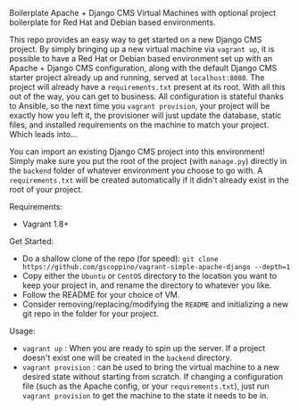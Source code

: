Boilerplate Apache + Django CMS Virtual Machines with optional project
boilerplate for Red Hat and Debian based environments.

This repo provides an easy way to get started on a new Django CMS project. By
simply bringing up a new virtual machine via `vagrant up`, it is possible
to have a Red Hat or Debian based environment set up with an Apache + Django CMS
configuration, along with the default Django CMS starter project already up and
running, served at `localhost:8080`. The project will already have a
`requirements.txt` present at its root. With all this out of the way, you can
get to business. All configuration is stateful thanks to Ansible, so the next
time you `vagrant provision`, your project will be exactly how you left it, the
provisioner will just update the database, static files, and installed
requirements on the machine to match your project. Which leads into...

You can import an existing Django CMS project into this environment! Simply make
sure you put the root of the project (with `manage.py`) directly in the
`backend` folder of whatever environment you choose to go with. A
`requirements.txt` will be created automatically if it didn't already exist in
the root of your project.

Requirements:

* Vagrant 1.8+

Get Started:

* Do a shallow clone of the repo (for speed):
`git clone https://github.com/gscoppino/vagrant-simple-apache-django --depth=1`
* Copy either the `Ubuntu` or `CentOS` directory to the location you
want to keep your project in, and rename the directory to whatever you like.
* Follow the README for your choice of VM.
* Consider removing/replacing/modifying the `README` and initializing a new git
repo in the folder for your project.

Usage:

* ```vagrant up``` :  When you are ready to spin up the server. If a project
doesn't exist one will be created in the ```backend``` directory.
* ```vagrant provision``` : can be used to bring the virtual machine to a new
desired state without starting from scratch. If changing a configuration file
(such as the Apache config, or your ```requirements.txt```), just run
```vagrant provision``` to get the machine to the state it needs to be in.
